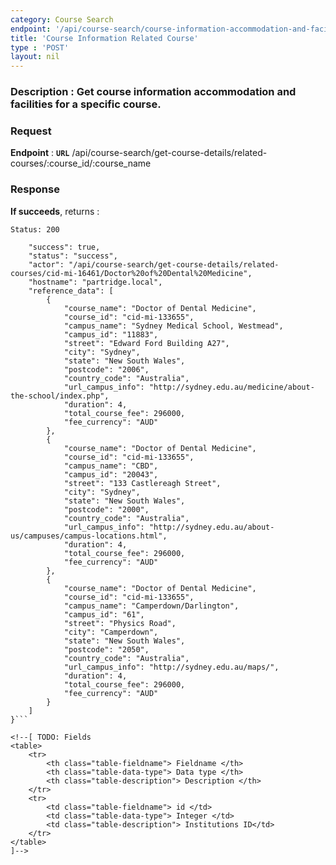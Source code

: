 ```yaml
---
category: Course Search
endpoint: '/api/course-search/course-information-accommodation-and-facilities/:course_id/:campus_id'
title: 'Course Information Related Course'
type : 'POST'
layout: nil
---
```

### **Description** : Get course information accommodation and facilities for a specific course.

### Request

**Endpoint** : **`URL`** /api/course-search/get-course-details/related-courses/:course_id/:course_name

### Response

**If succeeds**, returns : 

```Status: 200```

```{
    "success": true,
    "status": "success",
    "actor": "/api/course-search/get-course-details/related-courses/cid-mi-16461/Doctor%20of%20Dental%20Medicine",
    "hostname": "partridge.local",
    "reference_data": [
        {
            "course_name": "Doctor of Dental Medicine",
            "course_id": "cid-mi-133655",
            "campus_name": "Sydney Medical School, Westmead",
            "campus_id": "11883",
            "street": "Edward Ford Building A27",
            "city": "Sydney",
            "state": "New South Wales",
            "postcode": "2006",
            "country_code": "Australia",
            "url_campus_info": "http://sydney.edu.au/medicine/about-the-school/index.php",
            "duration": 4,
            "total_course_fee": 296000,
            "fee_currency": "AUD"
        },
        {
            "course_name": "Doctor of Dental Medicine",
            "course_id": "cid-mi-133655",
            "campus_name": "CBD",
            "campus_id": "20043",
            "street": "133 Castlereagh Street",
            "city": "Sydney",
            "state": "New South Wales",
            "postcode": "2000",
            "country_code": "Australia",
            "url_campus_info": "http://sydney.edu.au/about-us/campuses/campus-locations.html",
            "duration": 4,
            "total_course_fee": 296000,
            "fee_currency": "AUD"
        },
        {
            "course_name": "Doctor of Dental Medicine",
            "course_id": "cid-mi-133655",
            "campus_name": "Camperdown/Darlington",
            "campus_id": "61",
            "street": "Physics Road",
            "city": "Camperdown",
            "state": "New South Wales",
            "postcode": "2050",
            "country_code": "Australia",
            "url_campus_info": "http://sydney.edu.au/maps/",
            "duration": 4,
            "total_course_fee": 296000,
            "fee_currency": "AUD"
        }
    ]
}```

<!--[ TODO: Fields
<table>
	<tr>
		<th class="table-fieldname"> Fieldname </th>
		<th class="table-data-type"> Data type </th>
		<th class="table-description"> Description </th>
	</tr>
	<tr>
		<td class="table-fieldname"> id </td>
		<td class="table-data-type"> Integer </td>
		<td class="table-description"> Institutions ID</td>
	</tr>  
</table>
]-->